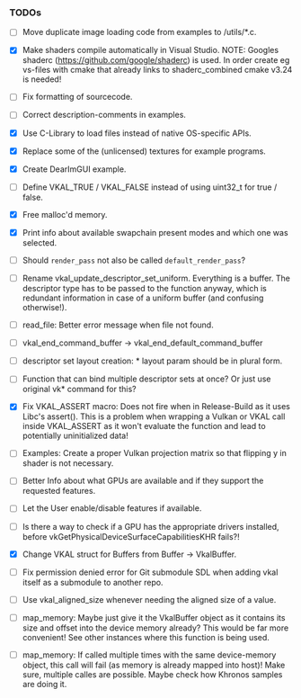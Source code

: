### TODOs

- [ ] Move duplicate image loading code from examples to /utils/*.c.
- [x] Make shaders compile automatically in Visual Studio.
      NOTE: Googles shaderc (https://github.com/google/shaderc) is used. In order create eg vs-files with cmake that
      already links to shaderc_combined cmake v3.24 is needed!
- [ ] Fix formatting of sourcecode.
- [ ] Correct description-comments in examples.
- [x] Use C-Library to load files instead of native OS-specific APIs.
- [x] Replace some of the (unlicensed) textures for example programs.
- [x] Create DearImGUI example.
- [ ] Define VKAL_TRUE / VKAL_FALSE instead of using uint32_t for true / false.
- [x] Free malloc'd memory.
- [x] Print info about available swapchain present modes and which one was selected.
- [ ] Should ```render_pass``` not also be called ```default_render_pass```?
- [ ] Rename vkal_update_descriptor_set_uniform. Everything is a buffer. The descriptor type has to be
      passed to the function anyway, which is redundant information in case of a uniform buffer (and confusing otherwise!).
- [ ] read_file: Better error message when file not found.
- [ ] vkal_end_command_buffer -> vkal_end_default_command_buffer
- [ ] descriptor set layout creation: * layout param should be in plural form.
- [ ] Function that can bind multiple descriptor sets at once? Or just use original vk* command for this?
- [x] Fix VKAL_ASSERT macro: Does not fire when in Release-Build as it uses Libc's assert(). This is a problem
      when wrapping a Vulkan or VKAL call inside VKAL_ASSERT as it won't evaluate the function and
      lead to potentially uninitialized data!
- [ ] Examples: Create a proper Vulkan projection matrix so that flipping y in shader is
      not necessary.
- [ ] Better Info about what GPUs are available and if they support the requested features.
- [ ] Let the User enable/disable features if available.
- [ ] Is there a way to check if a GPU has the appropriate drivers installed, before vkGetPhysicalDeviceSurfaceCapabilitiesKHR fails?!
- [x] Change VKAL struct for Buffers from Buffer -> VkalBuffer.
- [ ] Fix permission denied error for Git submodule SDL when adding vkal itself as a submodule to another repo.
- [ ] Use vkal_aligned_size whenever needing the aligned size of a value.
- [ ] map_memory: Maybe just give it the VkalBuffer object as it contains its size and offset into the device memory already?
      This would be far more convenient! See other instances where this function is being used.
- [ ] map_memory: If called multiple times with the same device-memory object, this call will fail (as memory is already mapped into host)!
      Make sure, multiple calles are possible. Maybe check how Khronos samples are doing it.

